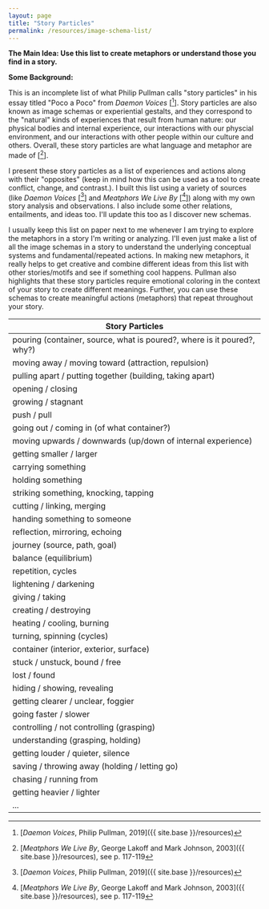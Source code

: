 ```yaml
---
layout: page
title: "Story Particles"
permalink: /resources/image-schema-list/
---
```


**The Main Idea: Use this list to create metaphors or understand those you find in a story.**

**Some Background:**

This is an incomplete list of what Philip Pullman calls "story particles" in his essay titled "Poco a Poco" from *Daemon Voices* [[^daemon]]. Story particles are also known as image schemas or experiential gestalts, and they correspond to the "natural" kinds of experiences that result from human nature: our physical bodies and internal experience, our interactions with our physcial environment, and our interactions with other people within our culture and others. Overall, these story particles are what language and metaphor are made of [[^MWLB]].

I present these story particles as a list of experiences and actions along with their "opposites" (keep in mind how this can be used as a tool to create conflict, change, and contrast.). I built this list using a variety of sources (like *Daemon Voices* [[^daemon]] and *Meatphors We Live By* [[^MWLB]]) along with my own story analysis and observations. I also include some other relations, entailments, and ideas too. I'll update this too as I discover new schemas.

I usually keep this list on paper next to me whenever I am trying to explore the metaphors in a story I'm writing or analyzing. I'll even just make a list of all the image schemas in a story to understand the underlying conceptual systems and fundamental/repeated actions. In making new metaphors, it really helps to get creative and combine different ideas from this list with other stories/motifs and see if something cool happens. Pullman also highlights that these story particles require emotional coloring in the context of your story to create different meanings. Further, you can use these schemas to create meaningful actions (metaphors) that repeat throughout your story.

[^daemon]: [*Daemon Voices*, Philip Pullman, 2019]({{ site.base }}/resources)
[^MWLB]: [*Meatphors We Live By*, George Lakoff and Mark Johnson, 2003]({{ site.base }}/resources), see p. 117-119

<div class="fancy-table-wrap">
<table id="table-resources" class="fancy-table">
<thead>
  <tr>
    <th class="fancy-table-header">Story Particles</th>
  </tr>
</thead>
<tbody>

  <tr>
    <td class="fancy-table-body"> pouring (container, source, what is poured?, where is it poured?, why?) </td>
  </tr>

  <tr>
    <td class="fancy-table-body"> moving away / moving toward (attraction, repulsion) </td>
  </tr>

  <tr>
    <td class="fancy-table-body"> pulling apart / putting together (building, taking apart) </td>
  </tr>

  <tr>
    <td class="fancy-table-body"> opening / closing </td>
  </tr>

  <tr>
    <td class="fancy-table-body"> growing / stagnant </td>
  </tr>

  <tr>
    <td class="fancy-table-body"> push / pull </td>
  </tr>

  <tr>
    <td class="fancy-table-body"> going out / coming in (of what container?) </td>
  </tr>

  <tr>
    <td class="fancy-table-body"> moving upwards / downwards (up/down of internal experience) </td>
  </tr>

  <tr>
    <td class="fancy-table-body"> getting smaller / larger </td>
  </tr>

  <tr>
    <td class="fancy-table-body"> carrying something </td>
  </tr>

  <tr>
    <td class="fancy-table-body"> holding something </td>
  </tr>

  <tr>
    <td class="fancy-table-body"> striking something, knocking, tapping </td>
  </tr>

  <tr>
    <td class="fancy-table-body"> cutting / linking, merging </td>
  </tr>

  <tr>
    <td class="fancy-table-body"> handing something to someone </td>
  </tr>

  <tr>
    <td class="fancy-table-body"> reflection, mirroring, echoing </td>
  </tr>

  <tr>
    <td class="fancy-table-body"> journey (source, path, goal) </td>
  </tr>

  <tr>
    <td class="fancy-table-body"> balance (equilibrium) </td>
  </tr>

  <tr>
    <td class="fancy-table-body"> repetition, cycles </td>
  </tr>

  <tr>
    <td class="fancy-table-body"> lightening / darkening </td>
  </tr>

  <tr>
    <td class="fancy-table-body"> giving / taking </td>
  </tr>

  <tr>
    <td class="fancy-table-body"> creating / destroying </td>
  </tr>

  <tr>
    <td class="fancy-table-body"> heating / cooling, burning </td>
  </tr>

  <tr>
    <td class="fancy-table-body"> turning, spinning (cycles) </td>
  </tr>

  <tr>
    <td class="fancy-table-body"> container (interior, exterior, surface) </td>
  </tr>

  <tr>
    <td class="fancy-table-body"> stuck / unstuck, bound / free </td>
  </tr>

  <tr>
    <td class="fancy-table-body"> lost / found </td>
  </tr>

  <tr>
    <td class="fancy-table-body"> hiding / showing, revealing </td>
  </tr>

  <tr>
    <td class="fancy-table-body"> getting clearer / unclear, foggier </td>
  </tr>

  <tr>
    <td class="fancy-table-body"> going faster / slower </td>
  </tr>

  <tr>
    <td class="fancy-table-body"> controlling / not controlling (grasping) </td>
  </tr>

  <tr>
    <td class="fancy-table-body"> understanding (grasping, holding) </td>
  </tr>

  <tr>
    <td class="fancy-table-body"> getting louder / quieter, silence </td>
  </tr>

  <tr>
    <td class="fancy-table-body"> saving / throwing away (holding / letting go) </td>
  </tr>

  <tr>
    <td class="fancy-table-body"> chasing / running from </td>
  </tr>

  <tr>
    <td class="fancy-table-body"> getting heavier / lighter </td>
  </tr>

  <tr>
    <td class="fancy-table-body"> ... </td>
  </tr>

</tbody>
</table>
</div>

<!-- Table sort function from https://www.tablesgenerator.com/html_tables#  -->
<script charset="utf-8">
var FancyTableSort=window.FancyTableSort||function(n){"use strict";function r(n){return n?n.length:0}function t(n,t,e,o=0){for(e=r(n);o<e;++o)t(n[o],o)}function e(n){return n.split("").reverse().join("")}function o(n){var e=n[0];return t(n,function(n){for(;!n.startsWith(e);)e=e.substring(0,r(e)-1)}),r(e)}function u(n,r,e=[]){return t(n,function(n){r(n)&&e.push(n)}),e}var a=parseFloat;function i(n,r){return function(t){var e="";return t.replace(n,function(n,t,o){return e=t.replace(r,"")+"."+(o||"").substring(1)}),a(e)}}var s=i(/^(?:\s*)([+-]?(?:\d+)(?:,\d{3})*)(\.\d*)?$/g,/,/g),c=i(/^(?:\s*)([+-]?(?:\d+)(?:\.\d{3})*)(,\d*)?$/g,/\./g);function f(n){var t=a(n);return!isNaN(t)&&r(""+t)+1>=r(n)?t:NaN}function d(n){var e=[],o=n;return t([f,s,c],function(u){var a=[],i=[];t(n,function(n,r){r=u(n),a.push(r),r||i.push(n)}),r(i)<r(o)&&(o=i,e=a)}),r(u(o,function(n){return n==o[0]}))==r(o)?e:[]}function v(n){if("TABLE"==n.nodeName){for(var a=function(r){var e,o,u=[],a=[];return function n(r,e){e(r),t(r.childNodes,function(r){n(r,e)})}(n,function(n){"TR"==(o=n.nodeName)?(e=[],u.push(e),a.push(n)):"TD"!=o&&"TH"!=o||e.push(n)}),[u,a]}(),i=a[0],s=a[1],c=r(i),f=c>1&&r(i[0])<r(i[1])?1:0,v=f+1,p=i[f],h=r(p),l=[],g=[],N=[],m=v;m<c;++m){for(var T=0;T<h;++T){r(g)<h&&g.push([]);var C=i[m][T],L=C.textContent||C.innerText||"";g[T].push(L.trim())}N.push(m-v)}t(p,function(n,t){l[t]=0;var a=n.classList;a.add("fancy-table-sort-header"),n.addEventListener("click",function(){var n=l[t];!function(){for(var n=0;n<h;++n){var r=p[n].classList;r.remove("fancy-table-sort-asc"),r.remove("fancy-table-sort-desc"),l[n]=0}}(),(n=1==n?-1:+!n)&&a.add(n>0?"fancy-table-sort-asc":"fancy-table-sort-desc"),l[t]=n;var i,f=g[t],m=function(r,t){return n*f[r].localeCompare(f[t])||n*(r-t)},T=function(n){var t=d(n);if(!r(t)){var u=o(n),a=o(n.map(e));t=d(n.map(function(n){return n.substring(u,r(n)-a)}))}return t}(f);(r(T)||r(T=r(u(i=f.map(Date.parse),isNaN))?[]:i))&&(m=function(r,t){var e=T[r],o=T[t],u=isNaN(e),a=isNaN(o);return u&&a?0:u?-n:a?n:e>o?n:e<o?-n:n*(r-t)});var C,L=N.slice();L.sort(m);for(var E=v;E<c;++E)(C=s[E].parentNode).removeChild(s[E]);for(E=v;E<c;++E)C.appendChild(s[v+L[E-v]])})})}}n.addEventListener("DOMContentLoaded",function(){for(var t=n.getElementsByClassName("fancy-table"),e=0;e<r(t);++e)try{v(t[e])}catch(n){}})}(document)
</script>
